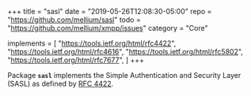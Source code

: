 +++
title    = "sasl"
date     = "2019-05-26T12:08:30-05:00"
repo     = "https://github.com/mellium/sasl"
todo     = "https://github.com/mellium/xmpp/issues"
category = "Core"

implements = [
  "https://tools.ietf.org/html/rfc4422",
  "https://tools.ietf.org/html/rfc4616",
  "https://tools.ietf.org/html/rfc5802",
  "https://tools.ietf.org/html/rfc7677",
]
+++

Package **`sasl`** implements the Simple Authentication and Security Layer
(SASL) as defined by [RFC 4422].

[RFC 4422]: http://tools.ietf.org/html/rfc4422
